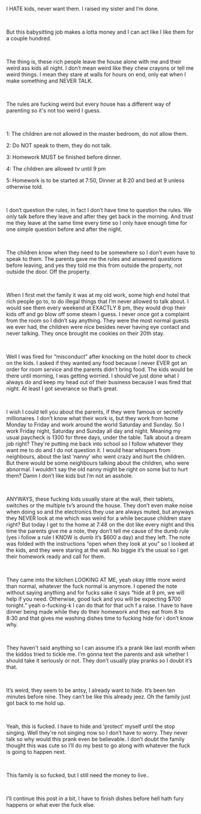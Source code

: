 I HATE kids, never want them. I raised my sister and I’m done.

&#x200B;

But this babysitting job makes a lotta money and I can act like I like them for a couple hundred.

&#x200B;

The thing is, these rich people leave the house alone with me and their weird ass kids all night. I don’t mean weird like they chew crayons or tell me weird things. I mean they stare at walls for hours on end, only eat when I make something and NEVER TALK.

&#x200B;

The rules are fucking weird but every house has a different way of parenting so it's not too weird I guess.

&#x200B;

1: The children are not allowed in the master bedroom, do not allow them.

2: Do NOT speak to them, they do not talk.

3: Homework MUST be finished before dinner.

4: The children are allowed tv until 9 pm

5: Homework is to be started at 7:50, Dinner at 8:20 and bed at 9 unless otherwise told.

&#x200B;

I don’t question the rules, in fact I don’t have time to question the rules. We only talk before they leave and after they get back in the morning. And trust me they leave at the same time every time so I only have enough time for one simple question before and after the night.

&#x200B;

The children know when they need to be somewhere so I don’t even have to speak to them. The parents gave me the rules and answered questions before leaving, and yes they told me this from outside the property, not outside the door. Off the property. 

&#x200B;

When I first met the family it was at my old work, some high end hotel that rich people go to, to do illegal things that I’m never allowed to talk about. I would see them every weekend at EXACTLY 8 pm, they would drop their kids off and go blow off some steam I guess. I never once got a complaint from the room so I didn’t say anything. They were the most normal guests we ever had, the children were nice besides never having eye contact and never talking. They once brought me cookies on their 20th stay.

&#x200B;

Well I was fired for “misconduct” after knocking on the hotel door to check on the kids. I asked if they wanted any food because I never EVER got an order for room service and the parents didn’t bring food. The kids would be there until morning, I was getting worried. I should’ve just done what I always do and keep my head out of their business because I was fired that night. At least I got severance so that’s great.

&#x200B;

I wish I could tell you about the parents, if they were famous or secretly millionaires. I don’t know what their work is, but they work from home Monday to Friday and work around the world Saturday and Sunday. So I work Friday night, Saturday and Sunday all day and night. Meaning my usual paycheck is 1300 for three days, under the table. Talk about a dream job right? They're putting me back into school so I follow whatever they want me to do and I do not question it. I would hear whispers from neighbours, about the last ‘nanny’ who went crazy and hurt the children. But there would be some neighbours talking about the children, who were abnormal. I wouldn’t say the old nanny might be right on some but to hurt them? Damn I don’t like kids but I’m not an asshole.

&#x200B;

ANYWAYS, these fucking kids usually stare at the wall, their tablets, switches or the multiple tv’s around the house. They don’t even make noise when doing so and the electronics they use are always muted, but anyways they NEVER look at me which was weird for a while because children stare right? But today I get to the home at 7:48 on the dot like every night and this time the parents give me a note, they don’t tell me cause of the dumb rule (yes i follow a rule I KNOW is dumb it’s $600 a day) and they left. The note was folded with the instructions “open when they look at you” so I looked at the kids, and they were staring at the wall. No biggie it’s the usual so I get their homework ready and call for them.

&#x200B;

They came into the kitchen LOOKING AT ME, yeah okay little more weird than normal, whatever the fuck normal is anymore. I opened the note without saying anything and for fucks sake it says “hide at 9 pm, we will help if you need. Otherwise, good luck and you will be expecting $700 tonight.” yeah o-fucking-k I can do that for that uch f a raise. I have to have dinner being made while they do their homework and they eat from 8 to 8:30 and that gives me washing dishes time to fucking hide for i don’t know why.

&#x200B;

They haven't said anything so I can assume it’s a prank like last month when the kiddos tried to tickle me. I’m gonna text the parents and ask whether I should take it seriously or not. They don’t usually play pranks so I doubt it’s that.

&#x200B;

It’s weird, they seem to be antsy, I already want to hide. It’s been ten minutes before nine. They can’t be like this already jeez. Oh the family just got back to me hold up.

&#x200B;

Yeah, this is fucked. I have to hide and ‘protect’ myself until the stop singing. Well they're not singing now so I don’t have to worry. They never talk so why would this prank even be believable. I don’t doubt the family thought this was cute so I’ll do my best to go along with whatever the fuck is going to happen next. 

&#x200B;

This family is so fucked, but I still need the money to live..

&#x200B;

I’ll continue this post in a bit, I have to finish dishes before hell hath fury happens or what ever the fuck else.